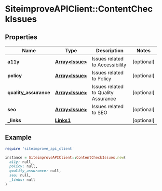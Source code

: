 # SiteimproveAPIClient::ContentCheckIssues

## Properties

| Name | Type | Description | Notes |
| ---- | ---- | ----------- | ----- |
| **a11y** | [**Array&lt;Issue&gt;**](Issue.md) | Issues related to Accessibility | [optional] |
| **policy** | [**Array&lt;Issue&gt;**](Issue.md) | Issues related to Policy | [optional] |
| **quality_assurance** | [**Array&lt;Issue&gt;**](Issue.md) | Issues related to Quality Assurance | [optional] |
| **seo** | [**Array&lt;Issue&gt;**](Issue.md) | Issues related to SEO | [optional] |
| **_links** | [**Links1**](Links1.md) |  | [optional] |

## Example

```ruby
require 'siteimprove_api_client'

instance = SiteimproveAPIClient::ContentCheckIssues.new(
  a11y: null,
  policy: null,
  quality_assurance: null,
  seo: null,
  _links: null
)
```

